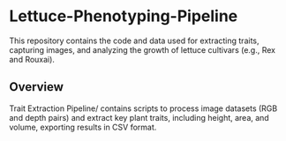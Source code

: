 # Lettuce-Phenotyping-Pipeline
This repository contains the code and data used for extracting traits, capturing images, and analyzing the growth of lettuce cultivars (e.g., Rex and Rouxai). 

## Overview
Trait Extraction Pipeline/ contains scripts to process image datasets (RGB and depth pairs) and extract key plant traits, including height, area, and volume, exporting results in CSV format.



